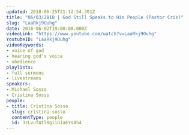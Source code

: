 ```yaml
---
updated: 2018-06-25T21:12:54.301Z
title: "06/03/2018 | God Still Speaks to His People (Pastor Cris)"
slug: "LaaRkj9Ouhg"
date: 2018-06-02T19:00:00.000Z
videoLink: "https://www.youtube.com/watch?v=LaaRkj9Ouhg"
YoutubeID: "LaaRkj9Ouhg"
videoKeywords:
- voice of god
- hearing god's voice
- obedience
playlists:
- full sermons
- livestreams
speakers:
- Michael Sosso
- Cristina Sosso
people:
- title: Cristina Sosso
  slug: cristina-sosso
  contentType: people
  id: 3zLvufAtlKgiiGIaEYs4S4
---
```

